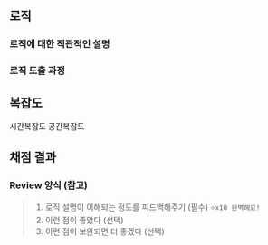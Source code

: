 ## 로직

### 로직에 대한 직관적인 설명

### 로직 도출 과정


## 복잡도

<!-- 푼 알고리즘에 대한 시간복잡도와 공간복잡도 작성 -->

시간복잡도
공간복잡도

<!-- 위와 같이 복잡도를 산정하게 된 이유 --> 

## 채점 결과

<!-- 문제 푼 결과 -->

### Review 양식 (참고)
> 1. 로직 설명이 이해되는 정도를 피드백해주기 (필수)
```⭐️x10 완벽해요!```
> 2. 이런 점이 좋았다 (선택)
> 3. 이런 점이 보완되면 더 좋겠다 (선택)

